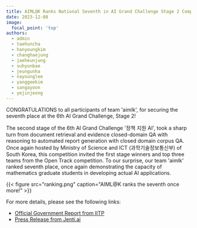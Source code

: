 ```yaml
---
title: AIML@K Ranks National Seventh in AI Grand Challenge Stage 2 Competition
date: 2023-12-08
image:
  focal_point: 'top'
authors:
  - admin
  - taehuncha
  - hanyoungkim
  - changhaejung
  - jaeheunjung
  - suhyunbae
  - jeungunha
  - nayounglee
  - yanggeekim
  - sangayoon
  - yejinjeong
---
```


CONGRATULATIONS to all participants of team 'aimlk', for securing the seventh place at the 6th AI Grand Challenge, Stage 2! 

<!--more-->

The second stage of the 6th AI Grand Challenge '정책 지원 AI', took a sharp turn from document retrieval and evidence closed-domain QA with reasoning to automated report generation with closed domain corpus QA. 
Once again hosted by Ministry of Science and ICT (과학기술정보통신부) of South Korea, this competition invited the first stage winners and top three teams from the Open Track competition. 
To our surprise, our team 'aimlk' ranked seventh place, once again demonstrating the capacity of mathematics graduate students in developing actual AI applications. 

{{< figure src="ranking.png" caption="AIML@K ranks the seventh once more!" >}}

For more details, please see the following links:

- [Official Government Report from IITP](https://www.iitp.kr/kr/1/notice/reportAndClarify/view.it?ArticleIdx=6678&count=true)
- [Press Release from Jenti.ai](http://jenti.ai/about3/272)
